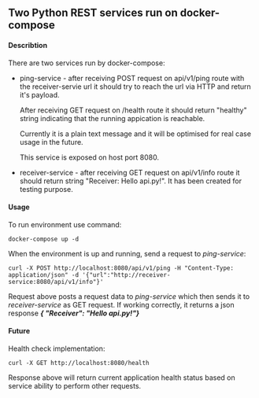 ## Two Python REST services run on docker-compose

#### Describtion

There are two services run by docker-compose:
- ping-service - after receiving POST request on api/v1/ping route with the receiver-servie url it should try to reach the url via HTTP and return it's payload. 

  After receiving GET request on /health route it should return "healthy" string indicating that the running appication is reachable. 

  Currently it is a plain text message and it will be optimised for real case usage in the future.
  
  This service is exposed on host port 8080.
- receiver-service - after receiving GET request on api/v1/info route it should return string "Receiver: Hello api.py!". It has been created for testing purpose.

#### Usage

To run environment use command:

`docker-compose up -d`

When the environment is up and running, send a request to *ping-service*:

`curl -X POST http://localhost:8080/api/v1/ping -H "Content-Type: application/json" -d '{"url":"http://receiver-service:8080/api/v1/info"}'`

Request above posts a request data to *ping-service* which then sends it to *receiver-service* as GET request.
If working correctly, it returns a json response ***{ "Receiver": "Hello api.py!"}***

#### Future

Health check implementation:

`curl -X GET http://localhost:8080/health`

Response above will return current application health status based on service ability to perform other requests.
